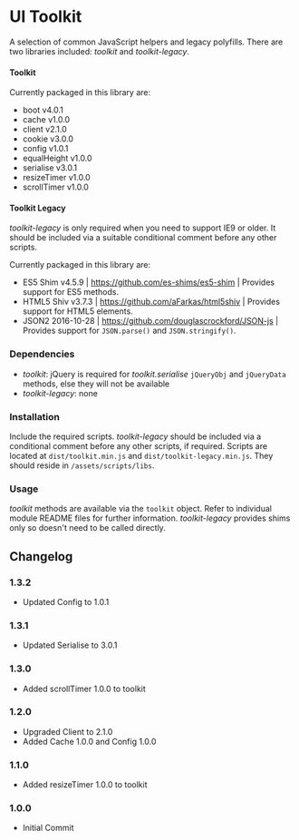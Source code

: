 UI Toolkit
==========

A selection of common JavaScript helpers and legacy polyfills. There are two libraries included: *toolkit* and *toolkit-legacy*.

#### Toolkit

Currently packaged in this library are:
 - boot v4.0.1
 - cache v1.0.0
 - client v2.1.0
 - cookie v3.0.0
 - config v1.0.1
 - equalHeight v1.0.0
 - serialise v3.0.1
 - resizeTimer v1.0.0
 - scrollTimer v1.0.0

#### Toolkit Legacy

*toolkit-legacy* is only required when you need to support IE9 or older. It should be included via a suitable conditional comment before any other scripts.

Currently packaged in this library are:
 - ES5 Shim v4.5.9 | https://github.com/es-shims/es5-shim | Provides support for ES5 methods.
 - HTML5 Shiv v3.7.3 | https://github.com/aFarkas/html5shiv | Provides support for HTML5 elements.
 - JSON2 2016-10-28 | https://github.com/douglascrockford/JSON-js | Provides support for ```JSON.parse()``` and ```JSON.stringify()```.

### Dependencies

 - *toolkit*: jQuery is required for *toolkit.serialise* ```jQueryObj``` and ```jQueryData``` methods, else they will not be available
 - *toolkit-legacy*: none

### Installation 

Include the required scripts. *toolkit-legacy* should be included via a conditional comment before any other scripts, if required.
Scripts are located at ```dist/toolkit.min.js``` and ```dist/toolkit-legacy.min.js```. They should reside in ```/assets/scripts/libs```.

### Usage

*toolkit* methods are available via the ```toolkit``` object. Refer to individual module README files for further information.
*toolkit-legacy* provides shims only so doesn't need to be called directly.

## Changelog

### 1.3.2
 - Updated Config to 1.0.1

### 1.3.1
 - Updated Serialise to 3.0.1

### 1.3.0
 - Added scrollTimer 1.0.0 to toolkit

### 1.2.0
 - Upgraded Client to 2.1.0
 - Added Cache 1.0.0 and Config 1.0.0

### 1.1.0
 - Added resizeTimer 1.0.0 to toolkit

### 1.0.0
 - Initial Commit